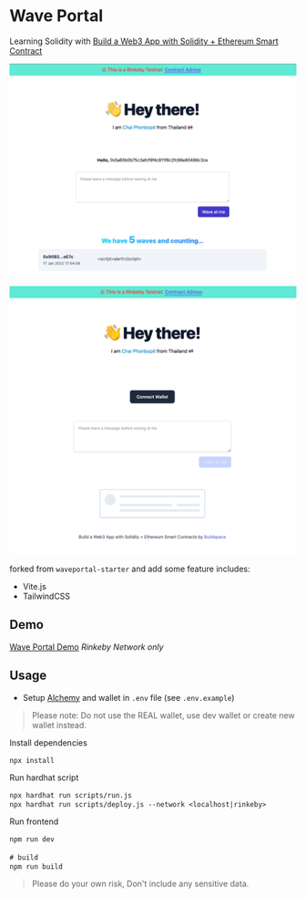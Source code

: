 # Wave Portal

Learning Solidity with [Build a Web3 App with Solidity + Ethereum Smart Contract](https://buildspace.so/solidity)

![Screenshot](./img/ss1.png)

![Screenshot2](./img/ss2.png)

forked from `waveportal-starter` and add some feature includes:

* Vite.js
* TailwindCSS

## Demo

[Wave Portal Demo](https://wave-portal-by-chai.netlify.app/) *Rinkeby Network only*


## Usage

* Setup [Alchemy](https://www.alchemy.com/) and wallet in `.env` file (see `.env.example`)

> Please note: Do not use the REAL wallet, use dev wallet or create new wallet instead.

Install dependencies

```
npx install
```

Run hardhat script

```
npx hardhat run scripts/run.js
npx hardhat run scripts/deploy.js --network <localhost|rinkeby>
```

Run frontend

```
npm run dev

# build
npm run build
```

> Please do your own risk, Don't include any sensitive data.